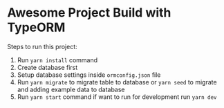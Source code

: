 # Awesome Project Build with TypeORM

Steps to run this project:

1. Run `yarn install` command
2. Create database first
3. Setup database settings inside `ormconfig.json` file
4. Run `yarn migrate` to migrate table to database or `yarn seed` to migrate and adding example data to database 
5. Run `yarn start` command if want to run for development run `yarn dev`

